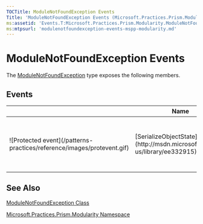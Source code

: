 ```yaml
---
TOCTitle: ModuleNotFoundException Events
Title: 'ModuleNotFoundException Events (Microsoft.Practices.Prism.Modularity)'
ms:assetid: 'Events.T:Microsoft.Practices.Prism.Modularity.ModuleNotFoundException'
ms:mtpsurl: 'modulenotfoundexception-events-mspp-modularity.md'
---
```


# ModuleNotFoundException Events

The [ModuleNotFoundException](/patterns-practices/reference/modulenotfoundexception-class-mspp-modularity) type exposes the following members.

## Events

<table>
<colgroup>
<col width="33%" />
<col width="33%" />
<col width="33%" />
</colgroup>
<thead>
<tr class="header">
<th> </th>
<th>Name</th>
<th>Description</th>
</tr>
</thead>
<tbody>
<tr class="odd">
<td>![Protected event](/patterns-practices/reference/images/protevent.gif)</td>
<td>[SerializeObjectState](http://msdn.microsoft.com/en-us/library/ee332915)</td>
<td><div class="summary">
Occurs when an exception is serialized to create an exception state object that contains serialized data about the exception.
</div>
(Inherited from [Exception](/patterns-practices/reference/ieventsubscription-interface-mspp-pubsubevents).)</td>
</tr>
</tbody>
</table>

## See Also

[ModuleNotFoundException Class](/patterns-practices/reference/modulenotfoundexception-class-mspp-modularity)

[Microsoft.Practices.Prism.Modularity Namespace ](/patterns-practices/reference/mspp-modularity-namespace)
